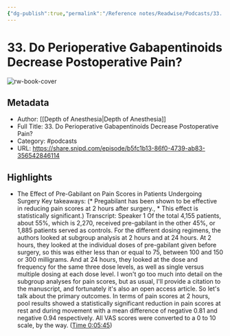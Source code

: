 ```yaml
---
{"dg-publish":true,"permalink":"/Reference notes/Readwise/Podcasts/33. Do Perioperative Gabapentinoids Decrease Postoperative Pain/"}
---
```


# 33. Do Perioperative Gabapentinoids Decrease Postoperative Pain?

![rw-book-cover](https://wsrv.nl/?url=https%3A%2F%2Fssl-static.libsyn.com%2Fp%2Fassets%2Fb%2F6%2F1%2F5%2Fb6153106042145fc%2FPodcast.png&w=100&h=100)

## Metadata
- Author: [[Depth of Anesthesia\|Depth of Anesthesia]]
- Full Title: 33. Do Perioperative Gabapentinoids Decrease Postoperative Pain?
- Category: #podcasts
- URL: https://share.snipd.com/episode/b5fc1b13-86f0-4739-ab83-356542846114

## Highlights
- The Effect of Pre-Gabilant on Pain Scores in Patients Undergoing Surgery
  Key takeaways:
  (* Pregabilant has been shown to be effective in reducing pain scores at 2 hours after surgery., * This effect is statistically significant.)
  Transcript:
  Speaker 1
  Of the total 4,155 patients, about 55%, which is 2,270, received pre-gabilant in the other 45%, or 1,885 patients served as controls. For the different dosing regimens, the authors looked at subgroup analysis at 2 hours and at 24 hours. At 2 hours, they looked at the individual doses of pre-gabilant given before surgery, so this was either less than or equal to 75, between 100 and 150 or 300 milligrams. And at 24 hours, they looked at the dose and frequency for the same three dose levels, as well as single versus multiple dosing at each dose level. I won't go too much into detail on the subgroup analyses for pain scores, but as usual, I'll provide a citation to the manuscript, and fortunately it's also an open access article. So let's talk about the primary outcomes. In terms of pain scores at 2 hours, pool results showed a statistically significant reduction in pain scores at rest and during movement with a mean difference of negative 0.81 and negative 0.94 respectively. All VAS scores were converted to a 0 to 10 scale, by the way. ([Time 0:05:45](https://share.snipd.com/snip/a933d02d-ab15-4b09-91df-8d118b78e4bd))
